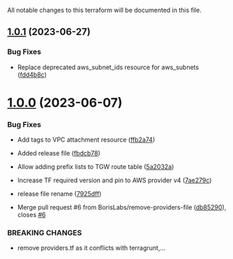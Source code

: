 All notable changes to this terraform will be documented in this file.

## [1.0.1](https://github.com/BorisLabs/terraform-aws-transit-gateway/compare/v1.0.0...v1.0.1) (2023-06-27)


### Bug Fixes

* Replace deprecated aws_subnet_ids resource for aws_subnets ([fdd4b8c](https://github.com/BorisLabs/terraform-aws-transit-gateway/commit/fdd4b8cf47191f0fb8c2009e7891085af6ac7e29))

# [1.0.0](https://github.com/BorisLabs/terraform-aws-transit-gateway/compare/v0.0.1...v1.0.0) (2023-06-07)


### Bug Fixes

* Add tags to VPC attachment resource ([ffb2a74](https://github.com/BorisLabs/terraform-aws-transit-gateway/commit/ffb2a741e75ec56071e07c11aea07ee691620c8e))
* Added release file ([fbdcb78](https://github.com/BorisLabs/terraform-aws-transit-gateway/commit/fbdcb78e5f9018d8772f5bdd704bf58cc6d409ac))
* Allow adding prefix lists to TGW route table ([5a2032a](https://github.com/BorisLabs/terraform-aws-transit-gateway/commit/5a2032acf31f9882914366b6fdecf4a87c3ff0d5))
* Increase TF required version and pin to AWS provider v4 ([7ae279c](https://github.com/BorisLabs/terraform-aws-transit-gateway/commit/7ae279ca75dd1c2fc4909adecaf7f02169439e9b))
* release file rename ([7925dff](https://github.com/BorisLabs/terraform-aws-transit-gateway/commit/7925dfff74b37d6a77e3ea18888baebe63dcbdf6))


* Merge pull request #6 from BorisLabs/remove-providers-file ([db85290](https://github.com/BorisLabs/terraform-aws-transit-gateway/commit/db852908fbef49ae0203ef0af3c19a811d66792f)), closes [#6](https://github.com/BorisLabs/terraform-aws-transit-gateway/issues/6)


### BREAKING CHANGES

* remove providers.tf as it conflicts with terragrunt,…
